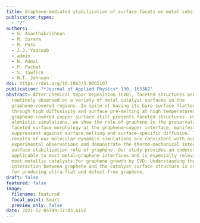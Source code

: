 ```yaml
---
title: Graphene-mediated stabilization of surface facets on metal substrates
publication_types:
  - "2"
authors:
  - G. Ananthakrishnan
  - M. Surana
  - M. Poss
  - J.J. Yaacoub
  - admin
  - N. Admal
  - P. Pochet
  - S. Tawfick
  - H.T. Johnson
doi: https://doi.org/10.1063/5.0065107
publication: "*Journal of Applied Physics* 130, 165302"
abstract: After Chemical Vapor Deposition (CVD), faceted structures are
  routinely observed on a variety of metal catalyst surfaces in the
  graphene-covered regions. In spite of having its bare surface flattened
  through high diffusivity and surface pre-melting at high temperatures, the
  graphene-covered copper surface still presents faceted structures. Using
  atomistic simulations, we show the role of graphene in the preservation of the
  faceted surface morphology at the graphene–copper interface, manifesting as a
  suppressant against surface melting and surface-specific diffusion. The
  results of our molecular dynamics simulations are consistent with our
  experimental observations and demonstrate the thermo-mechanical interfacial
  surface stabilization role of graphene. Our study provides an understanding
  applicable to most metal–graphene interfaces and is especially relevant to
  most metallic catalysts for graphene growth by CVD. Understanding the
  interaction between graphene and the catalyst surface structure is critical
  for producing ultra-flat and defect-free graphene.
draft: false
featured: false
image:
  filename: featured
  focal_point: Smart
  preview_only: false
date: 2021-12-05T09:17:03.615Z
---
```

